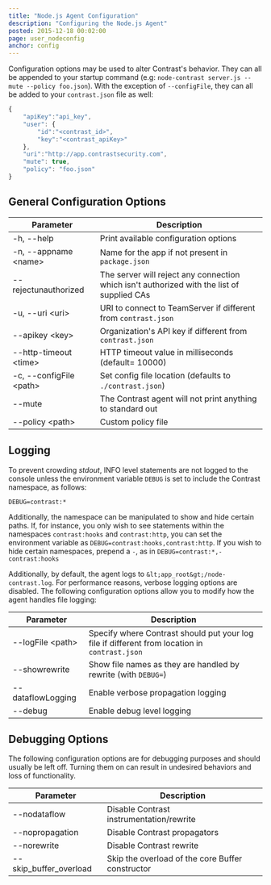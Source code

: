 ```yaml
---
title: "Node.js Agent Configuration"
description: "Configuring the Node.js Agent"
posted: 2015-12-18 00:02:00
page: user_nodeconfig
anchor: config
---
```


Configuration options may be used to alter Contrast's behavior. They can all be appended to your startup command (e.g: ```node-contrast server.js --mute --policy foo.json```). With the exception of ```--configFile```, they can all be added to your ```contrast.json``` file as well:
``` javascript
{
    "apiKey":"api_key",
    "user": {
        "id":"<contrast_id>",
        "key":"<contrast_apiKey>"
    },
    "uri":"http://app.contrastsecurity.com",
	"mute": true,
	"policy": "foo.json"
}
```

## General Configuration Options
 Parameter               | Description
-------------------------|-------------
-h, --help               | Print available configuration options
-n, --appname &lt;name&gt;     | Name for the app if not present in ```package.json```
--rejectunauthorized     | The server will reject any connection which isn't authorized with the list of supplied CAs
-u, --uri &lt;uri&gt;          | URI to connect to TeamServer if different from ```contrast.json```
--apikey &lt;key&gt;           | Organization's API key if different from ```contrast.json```
--http-timeout &lt;time&gt;    | HTTP timeout value in milliseconds (default= 10000)
-c, --configFile &lt;path&gt;  | Set config file location (defaults to ```./contrast.json```)
--mute                   | The Contrast agent will not print anything to standard out
--policy &lt;path&gt;          | Custom policy file

## Logging
To prevent crowding *stdout*, INFO level statements are not logged to the console unless the environment variable ```DEBUG``` is set to include the Contrast namespace, as follows:

```
DEBUG=contrast:*
```
Additionally, the namespace can be manipulated to show and hide certain paths. If, for instance, you only wish to see statements within the namespaces ```contrast:hooks``` and ```contrast:http```, you can set the environment variable as ```DEBUG=contrast:hooks,contrast:http```. If you wish to hide certain namespaces, prepend a ```-```, as in ```DEBUG=contrast:*,-contrast:hooks```

Additionally, by default, the agent logs to ```&lt;app_root&gt;/node-contrast.log```. For performance reasons, verbose logging options are disabled. The following configuration options allow you to modify how the agent handles file logging:

 Parameter               | Description
-------------------------|-------------
--logFile &lt;path&gt;   | Specify where Contrast should put your log file if different from location in ```contrast.json```
--showrewrite            | Show file names as they are handled by rewrite (with ```DEBUG=```)
--dataflowLogging        | Enable verbose propagation logging
--debug                  | Enable debug level logging

## Debugging Options
The following configuration options are for debugging purposes and should usually be left off. Turning them on can result in undesired behaviors and loss of functionality.

 Parameter               | Description
-------------------------|-------------
--nodataflow             | Disable Contrast instrumentation/rewrite
--nopropagation          | Disable Contrast propagators
--norewrite              | Disable Contrast rewrite
--skip_buffer_overload   | Skip the overload of the core Buffer constructor

